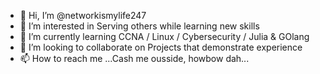 - 👋 Hi, I’m @networkismylife247
- 👀 I’m interested in Serving others while learning new skills
- 🌱 I’m currently learning CCNA / Linux / Cybersecurity / Julia & GOlang
- 💞️ I’m looking to collaborate on Projects that demonstrate experience
- 📫 How to reach me ...Cash me ousside, howbow dah...

<!---
networkismylife247/networkismylife247 is a ✨ special ✨ repository because its `README.md` (this file) appears on your GitHub profile.
You can click the Preview link to take a look at your changes.
--->
